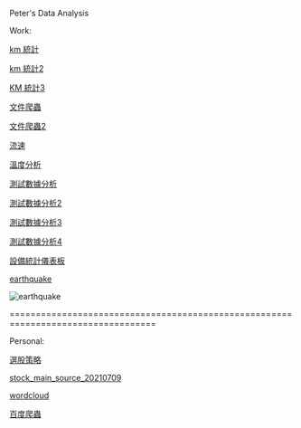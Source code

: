 Peter's Data Analysis
 
Work:

[km 統計](https://peterlovejin.github.io/2018%E5%B9%B4%20QA%20KM%20%E7%B5%B1%E8%A8%88.html#%E9%BB%9E%E6%93%8A%E6%96%87%E4%BB%B6%E9%A1%9E%E5%88%A5)

[km 統計2](https://peterlovejin.github.io/QA%20KM%20%E7%B5%B1%E8%A8%88.html)

[KM 統計3](https://peterlovejin.github.io/20160608.html)

[文件爬蟲](https://peterlovejin.github.io/%E8%8F%87%E9%A1%9E%E7%9B%B8%E9%97%9C%E5%8F%83%E8%80%83%E6%96%87%E4%BB%B6_20200216.html)

[文件爬蟲2](https://peterlovejin.github.io/%E9%86%AB%E7%99%82%E5%99%A8%E6%9D%90%E5%AE%89%E5%85%A8%E8%AD%A6%E8%A8%8A%E6%91%98%E8%A6%81%E6%95%B4%E7%90%86.html)

[流速](https://peterlovejin.github.io/2019%E5%B9%B4%20IP1%20%E6%B5%81%E9%80%9F%E6%B8%AC%E8%A9%A6.html#boxplot__barplot)

[溫度分析](https://peterlovejin.github.io/20200105%E8%8F%8C%E7%B5%B2%E9%AB%94%E5%AE%A410H6(%E8%A3%9D%E9%A2%A8%E6%89%87)%20VS%2010H5%E6%BA%AB%E5%BA%A6%E5%88%86%E6%9E%90.html)

[測試數據分析](https://peterlovejin.github.io/H1%20PVT%20SA&FA%E6%B8%AC%E8%A9%A6%E6%95%B8%E6%93%9A%E5%88%86%E6%9E%90_20210303.html)

[測試數據分析2](https://peterlovejin.github.io/H1%20%E6%B8%AC%E8%A9%A6%E6%95%B8%E6%93%9A%E5%88%86%E6%9E%90_20201218.html)

[測試數據分析3](https://peterlovejin.github.io/H1_DVT3.1_RunIn_20210109.html)

[測試數據分析4](https://peterlovejin.github.io/H1_PVT2_RunIn_20210304.html)

[設備統計儀表板](https://peterlovejin.github.io/IATY.html)

[earthquake](https://peterlovejin.github.io/earthquak.png)

![earthquake](https://peterlovejin.github.io/earthquak.png)

==================================================================================

Personal:


  
[選股策略]( https://peterlovejin.github.io/tw_stock_20211008.html)
 
[stock_main_source_20210709]( https://peterlovejin.github.io/stock_main_source_20210709.html)

[wordcloud]( https://peterlovejin.github.io/WordCloud_20211205.html)

[百度爬蟲]( https://peterlovejin.github.io/baidu_article_download_20200403.html)


 
